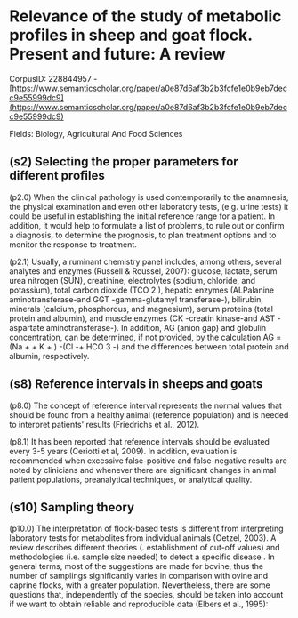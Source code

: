 # Relevance of the study of metabolic profiles in sheep and goat flock. Present and future: A review

CorpusID: 228844957 - [https://www.semanticscholar.org/paper/a0e87d6af3b2b3fcfe1e0b9eb7decc9e55999dc9](https://www.semanticscholar.org/paper/a0e87d6af3b2b3fcfe1e0b9eb7decc9e55999dc9)

Fields: Biology, Agricultural And Food Sciences

## (s2) Selecting the proper parameters for different profiles
(p2.0) When the clinical pathology is used contemporarily to the anamnesis, the physical examination and even other laboratory tests, (e.g. urine tests) it could be useful in establishing the initial reference range for a patient. In addition, it would help to formulate a list of problems, to rule out or confirm a diagnosis, to determine the prognosis, to plan treatment options and to monitor the response to treatment.

(p2.1) Usually, a ruminant chemistry panel includes, among others, several analytes and enzymes (Russell & Roussel, 2007): glucose, lactate, serum urea nitrogen (SUN), creatinine, electrolytes (sodium, chloride, and potassium), total carbon dioxide (TCO 2 ), hepatic enzymes (ALPalanine aminotransferase-and GGT -gamma-glutamyl transferase-), bilirubin, minerals (calcium, phosphorous, and magnesium), serum proteins (total protein and albumin), and muscle enzymes (CK -creatin kinase-and AST -aspartate aminotransferase-). In addition, AG (anion gap) and globulin concentration, can be determined, if not provided, by the calculation AG = (Na + + K + ) -(Cl -+ HCO 3 -) and the differences between total protein and albumin, respectively.
## (s8) Reference intervals in sheeps and goats
(p8.0) The concept of reference interval represents the normal values that should be found from a healthy animal (reference population) and is needed to interpret patients' results (Friedrichs et al., 2012).

(p8.1) It has been reported that reference intervals should be evaluated every 3-5 years (Ceriotti et al, 2009). In addition, evaluation is recommended when excessive false-positive and false-negative results are noted by clinicians and whenever there are significant changes in animal patient populations, preanalytical techniques, or analytical quality.
## (s10) Sampling theory
(p10.0) The interpretation of flock-based tests is different from interpreting laboratory tests for metabolites from individual animals (Oetzel, 2003). A review describes different theories (. establishment of cut-off values) and methodologies (i.e. sample size needed) to detect a specific disease . In general terms, most of the suggestions are made for bovine, thus the number of samplings significantly varies in comparison with ovine and caprine flocks, with a greater population. Nevertheless, there are some questions that, independently of the species, should be taken into account if we want to obtain reliable and reproducible data (Elbers et al., 1995):
